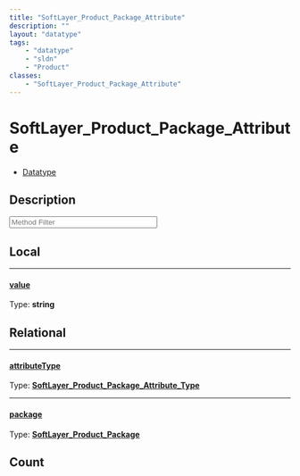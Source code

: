 ```yaml
---
title: "SoftLayer_Product_Package_Attribute"
description: ""
layout: "datatype"
tags:
    - "datatype"
    - "sldn"
    - "Product"
classes:
    - "SoftLayer_Product_Package_Attribute"
---
```


# SoftLayer_Product_Package_Attribute
<div id='service-datatype'>
    <ul id='sldn-reference-tabs'>
        <li id='datatype'> <a href='/reference/datatypes/SoftLayer_Product_Package_Attribute' >Datatype</a></li>
    </ul>
</div>

## Description 






<!-- Service Filer BEGIN -->
<div class="view-filters">
        <div class="clearfix">
            <div class="search-input-box">
                <input placeholder="Method Filter" onkeyup="titleSearch(inputId='prop-input', divId='properties', elementClass='prop-row')" 
                    type="text" id="prop-input" value="" size="30" maxlength="128" class="form-text">
            </div>
        </div>
</div>
<!-- Service Filer END -->

<div id="properties" class="content">
<div id="localProperties" class="prop-content" >

## Local
-----
[value]: #value
#### [value]
  
<span class="type-label">Type: </span>**string**

</div>
<!-- LOCAL PROPERTY END -->

<div id="relationalProperties"  class="prop-content" >

## Relational
-----
[attributeType]: #attributetype
#### [attributeType]
  
<span class="type-label">Type: </span>**<a href='/reference/datatypes/SoftLayer_Product_Package_Attribute_Type'>SoftLayer_Product_Package_Attribute_Type </a>**

-----
[package]: #package
#### [package]
  
<span class="type-label">Type: </span>**<a href='/reference/datatypes/SoftLayer_Product_Package'>SoftLayer_Product_Package </a>**


## Count
</div>


